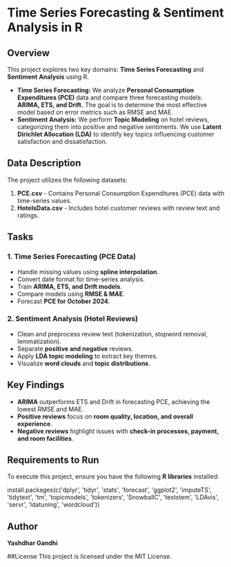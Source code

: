# Time Series Forecasting & Sentiment Analysis in R

## Overview
This project explores two key domains: **Time Series Forecasting** and **Sentiment Analysis** using R.  
- **Time Series Forecasting:** We analyze **Personal Consumption Expenditures (PCE)** data and compare three forecasting models: **ARIMA, ETS, and Drift.** The goal is to determine the most effective model based on error metrics such as RMSE and MAE.
- **Sentiment Analysis:** We perform **Topic Modeling** on hotel reviews, categorizing them into positive and negative sentiments. We use **Latent Dirichlet Allocation (LDA)** to identify key topics influencing customer satisfaction and dissatisfaction.

## Data Description
The project utilizes the following datasets:
1. **PCE.csv** - Contains Personal Consumption Expenditures (PCE) data with time-series values.
2. **HotelsData.csv** - Includes hotel customer reviews with review text and ratings.

## Tasks
### 1. Time Series Forecasting (PCE Data)
- Handle missing values using **spline interpolation**.
- Convert date format for time-series analysis.
- Train **ARIMA, ETS, and Drift models**.
- Compare models using **RMSE & MAE**.
- Forecast **PCE for October 2024**.

### 2. Sentiment Analysis (Hotel Reviews)
- Clean and preprocess review text (tokenization, stopword removal, lemmatization).
- Separate **positive and negative** reviews.
- Apply **LDA topic modeling** to extract key themes.
- Visualize **word clouds** and **topic distributions**.

## Key Findings
- **ARIMA** outperforms ETS and Drift in forecasting PCE, achieving the lowest RMSE and MAE.
- **Positive reviews** focus on **room quality, location, and overall experience**.
- **Negative reviews** highlight issues with **check-in processes, payment, and room facilities**.

## Requirements to Run
To execute this project, ensure you have the following **R libraries** installed:

install.packages(c('dplyr', 'tidyr', 'stats', 'forecast', 'ggplot2', 'imputeTS', 'tidytext', 
                   'tm', 'topicmodels', 'tokenizers', 'SnowballC', 'textstem', 'LDAvis', 
                   'servr', 'ldatuning', 'wordcloud'))
## Author
**Yashdhar Gandhi**

##License
This project is licensed under the MIT License.
